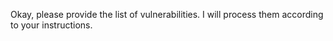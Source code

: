 Okay, please provide the list of vulnerabilities. I will process them according to your instructions.